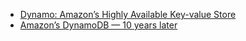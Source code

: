 

- [Dynamo: Amazon’s Highly Available Key-value Store](https://assets.amazon.science/ac/1d/eb50c4064c538c8ac440ce6a1d91/dynamo-amazons-highly-available-key-value-store.pdf)
 - [Amazon’s DynamoDB — 10 years later](https://www.amazon.science/latest-news/amazons-dynamodb-10-years-later)
